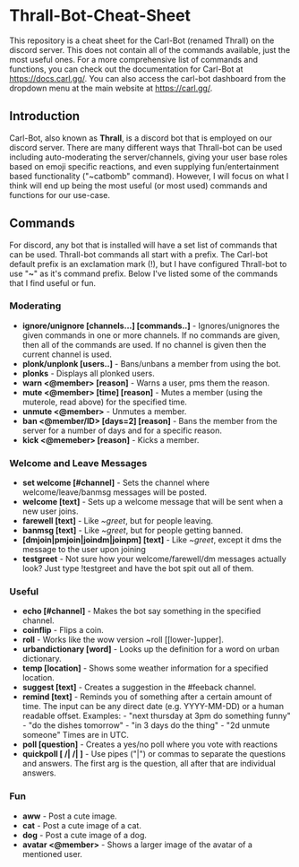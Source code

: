 # Thrall-Bot-Cheat-Sheet
This repository is a cheat sheet for the Carl-Bot (renamed Thrall) on the <Get Murked City> discord server.  This does not contain all of the commands available, just the most useful ones.  For a more comprehensive list of commands and functions, you can check out the documentation for Carl-Bot at https://docs.carl.gg/.  You can also access the carl-bot dashboard from the dropdown menu at the main website at https://carl.gg/.

## Introduction

Carl-Bot, also known as **Thrall**, is a discord bot that is employed on our discord server.  There are many different ways that Thrall-bot can be used including auto-moderating the server/channels, giving your user base roles based on emoji specific reactions, and even supplying fun/entertainment based functionality ("~catbomb" command).  However, I will focus on what I think will end up being the most useful (or most used) commands and functions for our use-case.

## Commands

For discord, any bot that is installed will have a set list of commands that can be used.  Thrall-bot commands all start with a prefix.  The Carl-bot default prefix is an exclamation mark (!), but I have configured Thrall-bot to use "**~**" as it's command prefix.  Below I've listed some of the commands that I find useful or fun.

### Moderating

* **ignore/unignore [channels...] [commands..]** - Ignores/unignores the given commands in one or more channels.  If no commands are given, then all of the commands are used.  If no channel is given then the current channel is used.
* **plonk/unplonk [users..]** - Bans/unbans a member from using the bot.
* **plonks** - Displays all plonked users.
* **warn <@member> [reason]** - Warns a user, pms them the reason.
* **mute <@member> [time] [reason]** - Mutes a member (using the muterole, read above) for the specified time.
* **unmute <@member>** - Unmutes a member.
* **ban <@member/ID> [days=2] [reason]** - Bans the member from the server for a number of days and for a specific reason.
* **kick <@memeber> [reason]** - Kicks a member.

### Welcome and Leave Messages

* **set welcome [#channel]** - Sets the channel where welcome/leave/banmsg messages will be posted.
* **welcome [text]** - Sets up a welcome message that will be sent when a new user joins.
* **farewell [text]** - Like *~greet*, but for people leaving.
* **banmsg [text]** - Like *~greet*, but for people getting banned.
* **[dmjoin|pmjoin|joindm|joinpm] [text]** - Like *~greet*, except it dms the message to the user upon joining
* **testgreet** - Not sure how your welcome/farewell/dm messages actually look? Just type !testgreet and have the bot spit out all of them.

### Useful

* **echo [#channel]** - Makes the bot say something in the specified channel.
* **coinflip** - Flips a coin.
* **roll**  - Works like the wow version ~roll [[lower-]upper].
* **urbandictionary [word]** - Looks up the definition for a word on urban dictionary.
* **temp [location]** - Shows some weather information for a specified location.
* **suggest [text]** - Creates a suggestion in the #feeback channel.
* **remind [text]** - Reminds you of something after a certain amount of time. The input can be any direct date (e.g. YYYY-MM-DD) or a human readable offset. Examples: - "next thursday at 3pm do something funny" - "do the dishes tomorrow" - "in 3 days do the thing" - "2d unmute someone" Times are in UTC.
* **poll [question]** - Creates a yes/no poll where you vote with reactions
* **quickpoll [<question> /| <answer> /| <answer>]** - Use pipes ("|") or commas to separate the questions and answers. The first arg is the question, all after that are individual answers.

### Fun 

* **aww** - Post a cute image.
* **cat** - Post a cute image of a cat.
* **dog** - Post a cute image of a dog.
* **avatar <@member>** - Shows a larger image of the avatar of a mentioned user.
